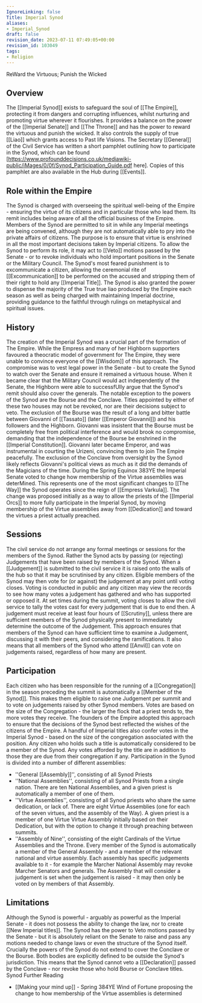 ```yaml
---
IgnoreLinking: false
Title: Imperial Synod
aliases:
- Imperial_Synod
draft: false
revision_date: 2023-07-11 07:49:05+00:00
revision_id: 103049
tags:
- Religion
---
```


ReWard the Virtuous; Punish the Wicked
## Overview
The [[Imperial Synod]] exists to safeguard the soul of [[The Empire]], protecting it from dangers and corrupting influences, whilst nurturing and promoting virtue wherever it flourishes. It provides a balance on the power of the [[Imperial Senate]] and [[The Throne]] and has the power to reward the virtuous and punish the wicked. It also controls the supply of true [[Liao]] which grants access to Past life Visions.
The Secretary [[General]] of the Civil Service has written a short pamphlet outlining how to participate in the Synod, which can be found [https://www.profounddecisions.co.uk/mediawiki-public/iMages/0/0f/Synod_Participation_Guide.pdf here]. Copies of this pamphlet are also available in the Hub during [[Events]].
## Role within the Empire
The Synod is charged with overseeing the spiritual well-being of the Empire - ensuring the virtue of its citizens and in particular those who lead them. Its remit includes being aware of all the official business of the Empire. Members of the Synod are permitted to sit in while any Imperial meetings are being convened, although they are not automatically able to pry into the private affairs of citizens. The purpose is to ensure that virtue is enshrined in all the most important decisions taken by Imperial citizens.
To allow the Synod to perform its role, it may act to [[Veto]] motions passed by the Senate - or to revoke individuals who hold important positions in the Senate or the Military Council. The Synod's most feared punishment is to excommunicate a citizen, allowing the ceremonial rite of [[Excommunication]] to be performed on the accused and stripping them of their right to hold any [[Imperial Title]].
The Synod is also granted the power to dispense the majority of the True true liao produced by the Empire each season as well as being charged with maintaining Imperial doctrine, providing guidance to the faithful through rulings on metaphysical and spiritual issues.
## History
The creation of the Imperial Synod was a crucial part of the formation of The Empire. While the Empress and many of her Highborn supporters favoured a theocratic model of government for The Empire, they were unable to convince everyone of the [[Wisdom]] of this approach. The compromise was to vest legal power in the Senate - but to create the Synod to watch over the Senate and ensure it remained a virtuous house. When it became clear that the Military Council would act independently of the Senate, the Highborn were able to successfUlly argue that the Synod's remit should also cover the generals.
The notable exception to the powers of the Synod are the Bourse and the Conclave. Titles appointed by either of these two houses may not be revoked, nor are their decisions subject to veto. The exclusion of the Bourse was the result of a long and bitter battle between Giovanni of [[Tassato]] (later [[Emperor Giovanni]]) and his followers and the Highborn. Giovanni was insistent that the Bourse must be completely free from political interference and would brook no compromise, demanding that the independence of the Bourse be enshrined in the [[Imperial Constitution]].
Giovanni later became Emperor, and was instrumental in courting the Urizeni, convincing them to join The Empire peacefully. The exclusion of the Conclave from oversight by the Synod likely reflects Giovanni's political views as much as it did the demands of the Magicians of the time.
During the Spring Equinox 383YE the Imperial Senate voted to change how membership of the Virtue assemblies was deterMined. This represents one of the most significant changes to [[The Way]] the Synod operates since the reign of [[Empress Varkula]]. The change was proposed initially as a way to allow the priests of the [[Imperial Orcs]] to more fully participate in the Imperial Synod, by moving membership of the Virtue assemblies away from [[Dedication]] and toward the virtues a priest actually preached.
## Sessions
The civil service do not arrange any formal meetings or sessions for the members of the Synod. Rather the Synod acts by passing (or rejecting) Judgements that have been raised by members of the Synod. When a [[Judgement]] is submitted to the civil service it is raised onto the walls of the hub so that it may be scrutinised by any citizen. Eligible members of the Synod may then vote for (or against) the judgement at any point until voting closes. Voting is conducted in public and any citizen may view the records to see how many votes a judgement has gathered and who has supported or opposed it.
At set times during the summit, voting closes to allow the civil service to tally the votes cast for every judgement that is due to end then. A judgement must receive at least four hours of [[Scrutiny]], unless there are sufficient members of the Synod physically present to immediately determine the outcome of the Judgement. 
This approach ensures that members of the Synod can have sufficient time to examine a Judgement, discussing it with their peers, and considering the ramifications. It also means that all members of the Synod who attend [[Anvil]] can vote on judgements raised, regardless of how many are present.
## Participation
Each citizen who has been responsible for the running of a [[Congregation]] in the season preceding the summit is automatically a [[Member of the Synod]]. This makes them eligible to raise one Judgement per summit and to vote on judgements raised by other Synod members. Votes are based on the size of the Congregation - the larger the flock that a priest tends to, the more votes they receive. The founders of the Empire adopted this approach to ensure that the decisions of the Synod best reflected the wishes of the citizens of the Empire.
A handful of Imperial titles also confer votes in the Imperial Synod - based on the size of the congregation associated with the position. Any citizen who holds such a title is automatically considered to be a member of the Synod. Any votes afforded by the title are in addition to those they are due from their congregation if any.
Participation in the Synod is divided into a number of different assemblies:
* ''General [[Assembly]]'', consisting of all Synod Priests
* ''National Assemblies'', consisting of all Synod Priests from a single nation. There are ten National Assemblies, and a given priest is automatically a member of one of them.
* ''Virtue Assemblies'', consisting of all Synod priests who share the same dedication, or lack of. There are eight Virtue Assemblies (one for each of the seven virtues, and the assembly of the Way). A given priest is a member of one Virtue Virtue Assembly initially based on their Dedication, but with the option to change it through preaching between summits.
* ''Assembly of Nine'', consisting of the eight Cardinals of the Virtue Assemblies and the Throne.
Every member of the Synod is automatically a member of the General Assembly - and a member of the relevant national and virtue assembly. Each assembly has specific judgements available to it - for example the Marcher National Assembly may revoke Marcher Senators and generals.
The Assembly that will consider a judgement is set when the judgement is raised - it may then only be voted on by members of that Assembly.
## Limitations
Although the Synod is powerful - arguably as powerful as the Imperial Senate - it does not possess the ability to change the law, nor to create [[New Imperial titles]]. The Synod has the power to Veto motions passed by the Senate - but it is absolutely reliant on the Senate to raise and pass any motions needed to change laws or even the structure of the Synod itself.
Crucially the powers of the Synod do not extend to cover the Conclave or the Bourse. Both bodies are explicitly defined to be outside the Synod's jurisdiction. This means that the Synod cannot veto a [[Declaration]] passed by the Conclave - nor revoke those who hold Bourse or Conclave titles. 
Synod Further Reading
* [[Making your mind up]] - Spring 384YE Wind of Fortune proposing the change to how membership of the Virtue assemblies is determined